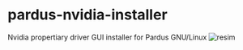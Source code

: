 # pardus-nvidia-installer
Nvidia propertiary driver GUI installer for Pardus GNU/Linux 
![resim](https://user-images.githubusercontent.com/78855338/204108993-6bf6a441-a7c7-48d2-bd7d-8a80e0d671ad.png)
